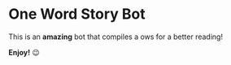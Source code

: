 # One Word Story Bot

This is an __amazing__ bot that compiles a ows for a better reading!

**Enjoy!**  :wink: